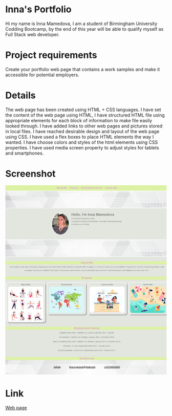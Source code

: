 # Inna's Portfolio

Hi my name is Inna Mamedova, I am a student of Birmingham University Codding Bootcamp, by the end of this year will be able to qualify myself as Full Stack web developer.


# Project requirements
 Create your portfolio web page that contains a work samples and make it accessible for potential employers.


# Details

The web page has been created using HTML + CSS languages.
I have set the content of the web page using HTML, I have structured HTML file using appropriate elements for each block of information to make file easily looked through.
I have added links to other web pages and pictures stored in local files.
I have reached desirable design and layout of the web page using CSS. I have used a flex boxes to place HTML elements the way I wanted. I have choose colors and styles of the html elements using CSS properties. I have used media screen property to adjust styles for tablets and smartphones.


# Screenshot

![Preview image](./Assets/Images/Screenshot.png)


# Link

[Web page](https://inna1201.github.io/Inna-s-Portfolio-Challenge-2-/)
